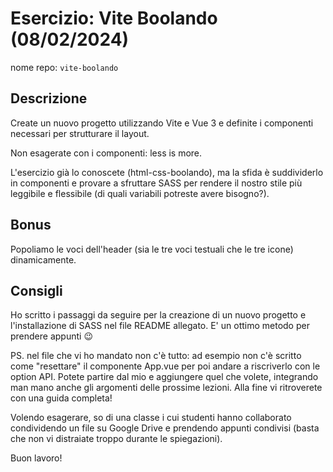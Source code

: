 # Esercizio: Vite Boolando (08/02/2024)
nome repo: `vite-boolando`

## Descrizione
Create un nuovo progetto utilizzando Vite e Vue 3 e definite i componenti necessari per strutturare il layout.

Non esagerate con i componenti: less is more.

L'esercizio già lo conoscete (html-css-boolando), ma la sfida è suddividerlo in componenti e provare a sfruttare SASS per rendere il nostro stile più leggibile e flessibile (di quali variabili potreste avere bisogno?).

## Bonus
Popoliamo le voci dell'header (sia le tre voci testuali che le tre icone) dinamicamente.

## Consigli
Ho scritto i passaggi da seguire per la creazione di un nuovo progetto e l'installazione di SASS nel file README allegato. E' un ottimo metodo per prendere appunti 😉

PS. nel file che vi ho mandato non c'è tutto: ad esempio non c'è scritto come "resettare" il componente App.vue per poi andare a riscriverlo con le option API. Potete partire dal mio e aggiungere quel che volete, integrando man mano anche gli argomenti delle prossime lezioni. Alla fine vi ritroverete con una guida completa!

Volendo esagerare, so di una classe i cui studenti hanno collaborato condividendo un file su Google Drive e prendendo appunti condivisi (basta che non vi distraiate troppo durante le spiegazioni).

Buon lavoro!